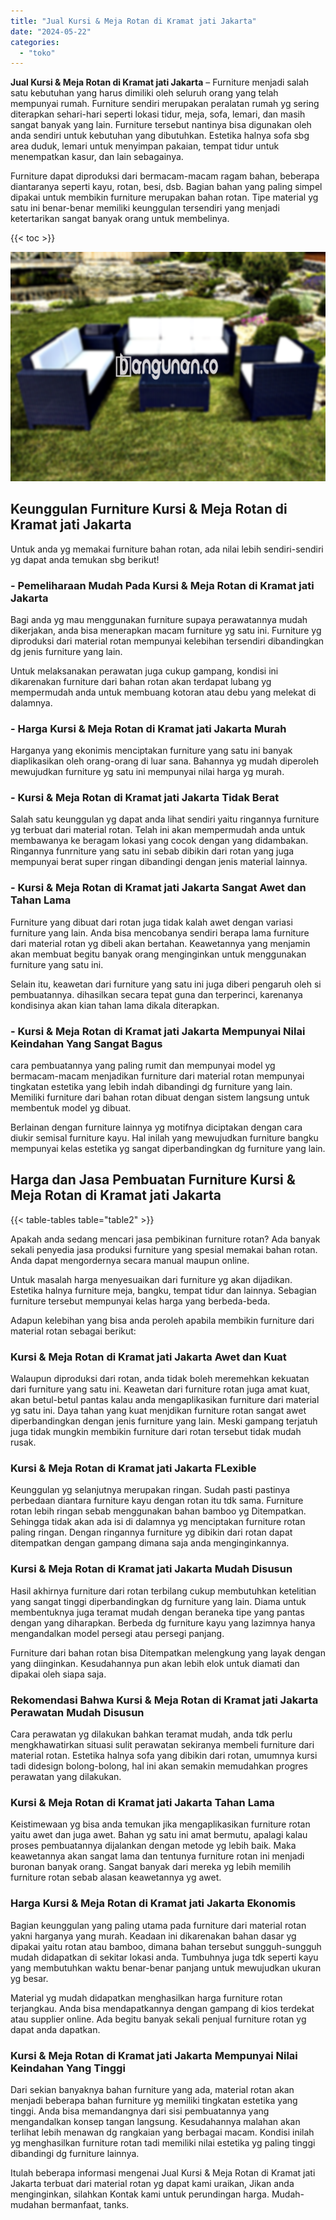 ```yaml
---
title: "Jual Kursi & Meja Rotan di Kramat jati Jakarta"
date: "2024-05-22"
categories: 
  - "toko"
---
```


**Jual Kursi & Meja Rotan di Kramat jati Jakarta** – Furniture menjadi salah satu kebutuhan yang harus dimiliki oleh seluruh orang yang telah mempunyai rumah. Furniture sendiri merupakan peralatan rumah yg sering diterapkan sehari-hari seperti lokasi tidur, meja, sofa, lemari, dan masih sangat banyak yang lain. Furniture tersebut nantinya bisa digunakan oleh anda sendiri untuk kebutuhan yang dibutuhkan. Estetika halnya sofa sbg area duduk, lemari untuk menyimpan pakaian, tempat tidur untuk menempatkan kasur, dan lain sebagainya.

Furniture dapat diproduksi dari bermacam-macam ragam bahan, beberapa diantaranya seperti kayu, rotan, besi, dsb. Bagian bahan yang paling simpel dipakai untuk membikin furniture merupakan bahan rotan. Tipe material yg satu ini benar-benar memiliki keunggulan tersendiri yang menjadi ketertarikan sangat banyak orang untuk membelinya.

{{< toc >}}

![Jual Kursi & Meja Rotan di Kramat jati Jakarta](/images/kursi-meja-rotan-murah47.png)

## Keunggulan Furniture Kursi & Meja Rotan di Kramat jati Jakarta

Untuk anda yg memakai furniture bahan rotan, ada nilai lebih sendiri-sendiri yg dapat anda temukan sbg berikut!

### \- Pemeliharaan Mudah Pada Kursi & Meja Rotan di Kramat jati Jakarta

Bagi anda yg mau menggunakan furniture supaya perawatannya mudah dikerjakan, anda bisa menerapkan macam furniture yg satu ini. Furniture yg diproduksi dari material rotan mempunyai kelebihan tersendiri dibandingkan dg jenis furniture yang lain.

Untuk melaksanakan perawatan juga cukup gampang, kondisi ini dikarenakan furniture dari bahan rotan akan terdapat lubang yg mempermudah anda untuk membuang kotoran atau debu yang melekat di dalamnya.

### \- Harga Kursi & Meja Rotan di Kramat jati Jakarta Murah

Harganya yang ekonimis menciptakan furniture yang satu ini banyak diaplikasikan oleh orang-orang di luar sana. Bahannya yg mudah diperoleh mewujudkan furniture yg satu ini mempunyai nilai harga yg murah.

### \- Kursi & Meja Rotan di Kramat jati Jakarta Tidak Berat

Salah satu keunggulan yg dapat anda lihat sendiri yaitu ringannya furniture yg terbuat dari material rotan. Telah ini akan mempermudah anda untuk membawanya ke beragam lokasi yang cocok dengan yang didambakan. Ringannya funrniture yang satu ini sebab dibikin dari rotan yang juga mempunyai berat super ringan dibandingi dengan jenis material lainnya.

### \- Kursi & Meja Rotan di Kramat jati Jakarta Sangat Awet dan Tahan Lama

Furniture yang dibuat dari rotan juga tidak kalah awet dengan variasi furniture yang lain. Anda bisa mencobanya sendiri berapa lama furniture dari material rotan yg dibeli akan bertahan. Keawetannya yang menjamin akan membuat begitu banyak orang menginginkan untuk menggunakan furniture yang satu ini.

Selain itu, keawetan dari furniture yang satu ini juga diberi pengaruh oleh si pembuatannya. dihasilkan secara tepat guna dan terperinci, karenanya kondisinya akan kian tahan lama dikala diterapkan.

### \- Kursi & Meja Rotan di Kramat jati Jakarta Mempunyai Nilai Keindahan Yang Sangat Bagus

cara pembuatannya yang paling rumit dan mempunyai model yg bermacam-macam menjadikan furniture dari material rotan mempunyai tingkatan estetika yang lebih indah dibandingi dg furniture yang lain. Memiliki furniture dari bahan rotan dibuat dengan sistem langsung untuk membentuk model yg dibuat.

Berlainan dengan furniture lainnya yg motifnya diciptakan dengan cara diukir semisal furniture kayu. Hal inilah yang mewujudkan furniture bangku mempunyai kelas estetika yg sangat diperbandingkan dg furniture yang lain.

## Harga dan Jasa Pembuatan Furniture Kursi & Meja Rotan di Kramat jati Jakarta

{{< table-tables table="table2" >}}

Apakah anda sedang mencari jasa pembikinan furniture rotan? Ada banyak sekali penyedia jasa produksi furniture yang spesial memakai bahan rotan. Anda dapat mengordernya secara manual maupun online.

Untuk masalah harga menyesuaikan dari furniture yg akan dijadikan. Estetika halnya furniture meja, bangku, tempat tidur dan lainnya. Sebagian furniture tersebut mempunyai kelas harga yang berbeda-beda.

Adapun kelebihan yang bisa anda peroleh apabila membikin furniture dari material rotan sebagai berikut:

### Kursi & Meja Rotan di Kramat jati Jakarta Awet dan Kuat

Walaupun diproduksi dari rotan, anda tidak boleh meremehkan kekuatan dari furniture yang satu ini. Keawetan dari furniture rotan juga amat kuat, akan betul-betul pantas kalau anda mengaplikasikan furniture dari material yg satu ini. Daya tahan yang kuat menjdikan furniture rotan sangat awet diperbandingkan dengan jenis furniture yang lain. Meski gampang terjatuh juga tidak mungkin membikin furniture dari rotan tersebut tidak mudah rusak.

### Kursi & Meja Rotan di Kramat jati Jakarta FLexible

Keunggulan yg selanjutnya merupakan ringan. Sudah pasti pastinya perbedaan diantara furniture kayu dengan rotan itu tdk sama. Furniture rotan lebih ringan sebab menggunakan bahan bamboo yg Ditempatkan. Sehingga tidak akan ada isi di dalamnya yg menciptakan furniture rotan paling ringan. Dengan ringannya furniture yg dibikin dari rotan dapat ditempatkan dengan gampang dimana saja anda menginginkannya.

### Kursi & Meja Rotan di Kramat jati Jakarta Mudah Disusun

Hasil akhirnya furniture dari rotan terbilang cukup membutuhkan ketelitian yang sangat tinggi diperbandingkan dg furniture yang lain. Diama untuk membentuknya juga teramat mudah dengan beraneka tipe yang pantas dengan yang diharapkan. Berbeda dg furniture kayu yang lazimnya hanya mengandalkan model persegi atau persegi panjang.

Furniture dari bahan rotan bisa Ditempatkan melengkung yang layak dengan yang diinginkan. Kesudahannya pun akan lebih elok untuk diamati dan dipakai oleh siapa saja.

### Rekomendasi Bahwa Kursi & Meja Rotan di Kramat jati Jakarta Perawatan Mudah Disusun

Cara perawatan yg dilakukan bahkan teramat mudah, anda tdk perlu mengkhawatirkan situasi sulit perawatan sekiranya membeli furniture dari material rotan. Estetika halnya sofa yang dibikin dari rotan, umumnya kursi tadi didesign bolong-bolong, hal ini akan semakin memudahkan progres perawatan yang dilakukan.

### Kursi & Meja Rotan di Kramat jati Jakarta Tahan Lama

Keistimewaan yg bisa anda temukan jika mengaplikasikan furniture rotan yaitu awet dan juga awet. Bahan yg satu ini amat bermutu, apalagi kalau proses pembuatannya dijalankan dengan metode yg lebih baik. Maka keawetannya akan sangat lama dan tentunya furniture rotan ini menjadi buronan banyak orang. Sangat banyak dari mereka yg lebih memilih furniture rotan sebab alasan keawetannya yg awet.

### Harga Kursi & Meja Rotan di Kramat jati Jakarta Ekonomis

Bagian keunggulan yang paling utama pada furniture dari material rotan yakni harganya yang murah. Keadaan ini dikarenakan bahan dasar yg dipakai yaitu rotan atau bamboo, dimana bahan tersebut sungguh-sungguh mudah didapatkan di sekitar lokasi anda. Tumbuhnya juga tdk seperti kayu yang membutuhkan waktu benar-benar panjang untuk mewujudkan ukuran yg besar.

Material yg mudah didapatkan menghasilkan harga furniture rotan terjangkau. Anda bisa mendapatkannya dengan gampang di kios terdekat atau supplier online. Ada begitu banyak sekali penjual furniture rotan yg dapat anda dapatkan.

### Kursi & Meja Rotan di Kramat jati Jakarta Mempunyai Nilai Keindahan Yang Tinggi

Dari sekian banyaknya bahan furniture yang ada, material rotan akan menjadi beberapa bahan furniture yg memiliki tingkatan estetika yang tinggi. Anda bisa memandangnya dari sisi pembuatannya yang mengandalkan konsep tangan langsung. Kesudahannya malahan akan terlihat lebih menawan dg rangkaian yang berbagai macam. Kondisi inilah yg menghasilkan furniture rotan tadi memiliki nilai estetika yg paling tinggi dibandingi dg furniture lainnya.

Itulah beberapa informasi mengenai Jual Kursi & Meja Rotan di Kramat jati Jakarta terbuat dari material rotan yg dapat kami uraikan, Jikan anda menginginkan, silahkan Kontak kami untuk perundingan harga. Mudah-mudahan bermanfaat, tanks.

